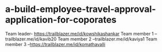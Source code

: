 # a-build-employee-travel-approval-application-for-coporates
Team leader- https://trailblazer.me/id/kowshikashankar
Team member 1 –trailblazer.me/id/kavib20
Team member 2 –trailblazer.me/id/kaviya1
Team member 3 –https://trailblazer.me/id/komathavalli
